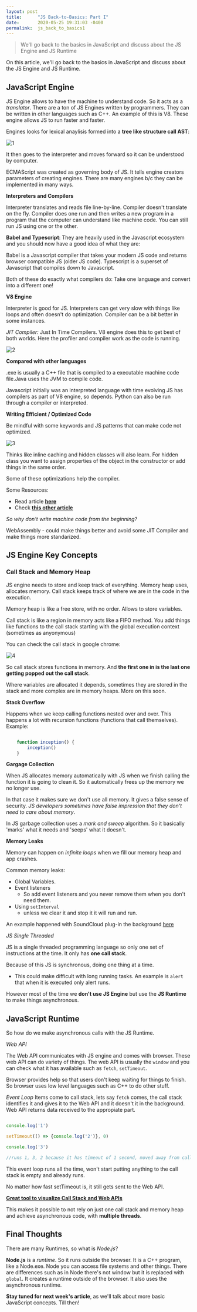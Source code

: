 ```yaml
---
layout: post
title:      "JS Back-to-Basics: Part I"
date:       2020-05-25 19:31:03 -0400
permalink:  js_back_to_basics1
---
```


>  We'll go back to the basics in JavaScript and discuss about the JS Engine and JS Runtime


On this article, we'll go back to the basics in JavaScript and discuss about the JS Engine and JS Runtime.

## JavaScript Engine 

JS Engine allows to have the machine to understand code. So it acts as a *translator*. There are a ton of JS Engines written by programmers. They can be written in other languages such as C++. An example of this is V8. These engine allows JS to run faster and faster.

Engines looks for lexical anaylisis formed into a **tree like structure call AST**:

![1](https://user-images.githubusercontent.com/15071636/81210695-db483e80-8f97-11ea-820d-3006718796e1.png)

It then goes to the interpreter and moves forward so it can be understood by computer.

ECMAScript was created as governing body of JS. It tells engine creators parameters of creating engines. There are many engines b/c they can be implemented in many ways.

**Interpreters and Compilers**

Interpreter translates and reads file line-by-line. Compiler doesn't translate on the fly. Compiler does one run and then writes a new program in a program that the computer can understand like machine code. You can still run JS using one or the other.

**Babel and Typescript**: They are heavily used in the Javascript ecosystem and you should now have a good idea of what they are:

Babel is a Javascript compiler that takes your modern JS code and returns  browser compatible JS (older JS code). Typescript is a superset of Javascript that compiles down to Javascript.

Both of these do exactly what compilers do: Take one language and convert into a different one!

**V8 Engine**

Interpreter is good for JS. Interpreters can get very slow with things like loops and often doesn't do optimization. Compiler can be a bit better in some instances.

*JIT Compiler:* Just In Time Compilers. V8 engine does this to get best of both worlds. Here the profiler and compiler work as the code is running.

![2](https://user-images.githubusercontent.com/15071636/81311026-7c8fcd00-904a-11ea-88c4-3ec3d28c19f0.png)

**Compared with other languages**

.exe is usually a C++ file that is compiled to a executable machine code file.Java uses the JVM to compile code.

Javascript initially was an interpreted language with time evolving JS has compilers as part of V8 engine, so depends. Python can also be run through a compiler or interpreted.

**Writing Efficient / Optimized Code**

Be mindful with some keywords and JS patterns that can make code not optimized.

![3](https://user-images.githubusercontent.com/15071636/81311646-4868dc00-904b-11ea-9d81-4430dc05d9da.png)

Thinks like inline caching and hidden classes will also learn. For hidden class you want to assign properties of the object in the constructor or add things in the same order. 

Some of these optimizations help the compiler.

Some Resources:
- Read article [**here**](https://github.com/petkaantonov/bluebird/wiki/Optimization-killers#3-managing-arguments)
- Check [**this other article**](https://richardartoul.github.io/jekyll/update/2015/04/26/hidden-classes.html)

*So why don't write machine code from the beginning?*

WebAssembly - could make things better and avoid some JIT Compiler and make things more standarized.

## JS Engine Key Concepts

### Call Stack and Memory Heap

JS engine needs to store and keep track of everything. Memory heap uses, allocates memory. Call stack keeps track of where we are in the code in the execution.

Memory heap is like a free store, with no order. Allows to store variables.

Call stack is like a region in memory acts like a FIFO method. You add things like functions to the call stack starting with the global execution context (sometimes as anyonymous)

You can check the call stack in google chrome:

![4](https://user-images.githubusercontent.com/15071636/81314979-59b3e780-904f-11ea-97ff-0b65c0ad2022.png)


So call stack stores functions in memory. And **the first one in is the last one getting popped out the call stack**.

Where variables are allocated it depends, sometimes they are stored in the stack and more complex are in memory heaps. More on this soon.

**Stack Overflow**

Happens when we keep calling functions nested over and over. This happens a lot with recursion functions (functions that call themselves). Example:

```js

    function inception() {
        inception()
    }

```

**Gargage Collection**

When JS allocates memory automatically with JS when we finish calling the function it is going to clean it. So it automatically frees up the memory we no longer use. 

In that case it makes sure we don't use all memory. It gives a false sense of security. *JS developers sometimes have false impression that they don't need to care about memory*.

In JS garbage collection uses a *mark and sweep* algorithm. So it basically 'marks' what it needs and 'seeps' what it doesn't.

**Memory Leaks**

Memory can happen on *infinite loops* when we fill our memory heap and app crashes.

Common memory leaks:
- Global Variables.
- Event listeners
  - So add event listeners and you never remove them when you don't need them.
- Using `setInterval`
  - unless we clear it and stop it it will run and run.

An example happened with SoundCloud plug-in the background [here](https://developers.soundcloud.com/blog/garbage-collection-in-redux-applications)

*JS Single Threaded*

JS is a single threaded programming language so only one set of instructions at the time. It only has **one call stack**.

Because of this JS is synchronous, doing one thing at a time.
- This could make difficult with long running tasks. An example is `alert` that when it is executed only alert runs.

However most of the time we **don't use JS Engine** but use the **JS Runtime** to make things asynchronous.

## JavaScript Runtime

So how do we make asynchronous calls with the JS Runtime.

*Web API* 

The Web API communicates with JS engine and comes with browser. These web API can do variety of things. The web API is usually the `window` and you can check what it has available such as `fetch`, `setTimeout`. 

Browser provides help so that users don't keep waiting for things to finish. So browser uses low level languages such as C++ to do other stuff.

*Event Loop*
Items come to call stack, lets say `fetch` comes, the call stack identifies it and gives it to the Web API and it doesn't it in the background. Web API returns data received to the appropiate part.

```js

console.log('1')

setTimeout(() => {console.log('2')}, 0)

console.log('3')

//runs 1, 3, 2 because it has timeout of 1 second, moved away from call stack gives to web API, and keeps running next line
```
This event loop runs all the time, won't start putting anything to the call stack is empty and already runs.

No matter how fast setTimeout is, it still gets sent to the Web API.

[**Great tool to visualize Call Stack and Web APIs**](http://latentflip.com/loupe/?code=ZnVuY3Rpb24gcHJpbnRIZWxsbygpIHsNCiAgICBjb25zb2xlLmxvZygnSGVsbG8gZnJvbSBiYXonKTsNCn0NCg0KZnVuY3Rpb24gYmF6KCkgew0KICAgIHNldFRpbWVvdXQocHJpbnRIZWxsbywgMzAwMCk7DQp9DQoNCmZ1bmN0aW9uIGJhcigpIHsNCiAgICBiYXooKTsNCn0NCg0KZnVuY3Rpb24gZm9vKCkgew0KICAgIGJhcigpOw0KfQ0KDQpmb28oKTs%3D!!!PGJ1dHRvbj5DbGljayBtZSE8L2J1dHRvbj4%3D)

This makes it possible to not rely on just one call stack and memory heap and achieve asynchronous code, with **multiple threads**.

## Final Thoughts

There are many Runtimes, so what is *Node.js*? 

**Node.js** is a *runtime*. So it runs outside the browser. It is a C++ program, like a Node.exe. Node you can access file systems and other things. There are differences such as in Node there's not window but it is replaced with `global`. It creates a runtime outside of the browser. It also uses the asynchronous runtime.

**Stay tuned for next week's article**, as we'll talk about more basic JavaScript concepts. Till then!